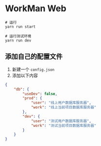 # WorkMan Web

```shell
# 运行
yarn run start

# 运行测试环境
yarn run dev
```

## 添加自己的配置文件
1. 新建一个 `config.json`
2. 添加以下内容

```json
{
	"db": {
		"useDev": false,
		"prod": {
			"user": "线上用户数据库服务器",
			"work": "线上当前项目数据库服务器"
		},
		"dev": {
			"user": "测试用户数据库服务器",
			"work": "测试当前项目数据库服务器"
		}
	}
}
```